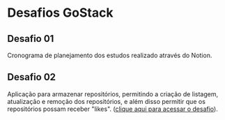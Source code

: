 # Desafios GoStack

## Desafio 01
Cronograma de planejamento dos estudos realizado através do Notion. 

## Desafio 02

Aplicação para armazenar repositórios, permitindo a criação de listagem, atualização e remoção dos repositórios, e além disso permitir que os repositórios possam receber "likes". ([clique aqui para acessar o desafio]([http://](https://github.com/Rocketseat/bootcamp-gostack-desafios/tree/master/desafio-conceitos-nodejs))).
